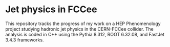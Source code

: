 # Jet physics in FCCee
This repository tracks the progress of my work on a HEP Phenomenology project studying hadronic jet physics in the CERN-FCCee collider. The analysis is coded in C++ using the Pythia 8.312, ROOT 6.32.08, and FastJet 3.4.3 frameworks.